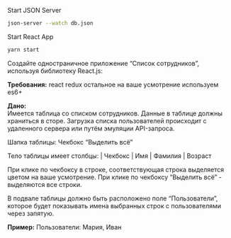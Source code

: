 Start JSON Server

```bash
json-server --watch db.json
```

Start React App

```bash
yarn start
```


Создайте одностраничное приложение “Список сотрудников”, используя библиотеку React.js:

**Требования:**
react
redux
остальное на ваше усмотрение
используем es6+ 
						
**Дано:**						
Имеется таблица со ­списком сотрудников. Данные в таблице должны храниться в сторе. Загрузка списка пользователей происходит с удаленного сервера или путём эмуляции API-запроса.
 
Шапка таблицы:
Чекбокс “Выделить всё”

Тело таблицы имеет столбцы:
­| Чекбокс | Имя | Фамилия | Возраст

При клике по чекбоксу в строке, соответствующая строка выделяется цветом на ваше усмотрение.
При клике по чекбоксу  “Выделить всё” - выделяются все строки.

В подвале таблицы должно быть расположено поле “Пользователи”, которое будет показывать имена выбранных строк с пользователями через запятую.

**Пример:** 
Пользователи: Мария, Иван
